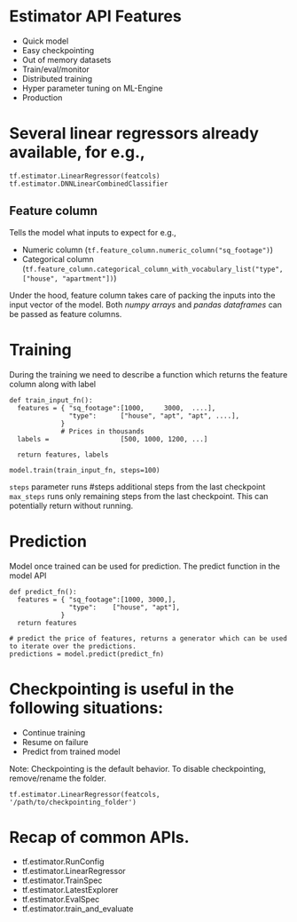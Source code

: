 # Estimator API Features

- Quick model
- Easy checkpointing
- Out of memory datasets
- Train/eval/monitor
- Distributed training
- Hyper parameter tuning on ML-Engine
- Production

# Several linear regressors already available, for e.g.,

```
tf.estimator.LinearRegressor(featcols)
tf.estimator.DNNLinearCombinedClassifier
```

## Feature column
Tells the model what inputs to expect for e.g.,
  - Numeric column (`tf.feature_column.numeric_column("sq_footage")`)
  - Categorical column (`tf.feature_column.categorical_column_with_vocabulary_list("type", ["house", "apartment"])`)

Under the hood, feature column takes care of packing the inputs into the input vector of the model.
Both *numpy arrays* and *pandas dataframes* can be passed as feature columns.


# Training
During the training we need to describe a function which returns the feature column along with label

```
def train_input_fn():
  features = { "sq_footage":[1000,     3000,  ....],
               "type":      ["house", "apt", "apt", ....],
             }
             # Prices in thousands
  labels =                  [500, 1000, 1200, ...]

  return features, labels

model.train(train_input_fn, steps=100)

```

`steps` parameter runs #steps additional steps from the last checkpoint
`max_steps` runs only remaining steps from the last checkpoint. This can potentially return without running.

# Prediction
Model once trained can be used for prediction. The predict function in the model API

```
def predict_fn():
  features = { "sq_footage":[1000, 3000,],
               "type":    ["house", "apt"],
             }
  return features

# predict the price of features, returns a generator which can be used to iterate over the predictions.
predictions = model.predict(predict_fn)
```

# Checkpointing is useful in the following situations:
  - Continue training
  - Resume on failure
  - Predict from trained model

Note: Checkpointing is the default behavior. To disable checkpointing, remove/rename the folder.

```
tf.estimator.LinearRegressor(featcols, '/path/to/checkpointing_folder')
```

# Recap of common APIs.
  - tf.estimator.RunConfig
  - tf.estimator.LinearRegressor
  - tf.estimator.TrainSpec
  - tf.estimator.LatestExplorer
  - tf.estimator.EvalSpec
  - tf.estimator.train_and_evaluate
